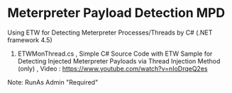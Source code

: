 # Meterpreter Payload Detection MPD

Using ETW for Detecting Meterpreter Processes/Threads by C# (.NET framework 4.5) 

1. ETWMonThread.cs , Simple C# Source Code with ETW Sample for Detecting Injected Meterpreter Payloads via Thread Injection Method (only) , Video : https://www.youtube.com/watch?v=nIoDrqeQ2es

Note: RunAs Admin "Required"
